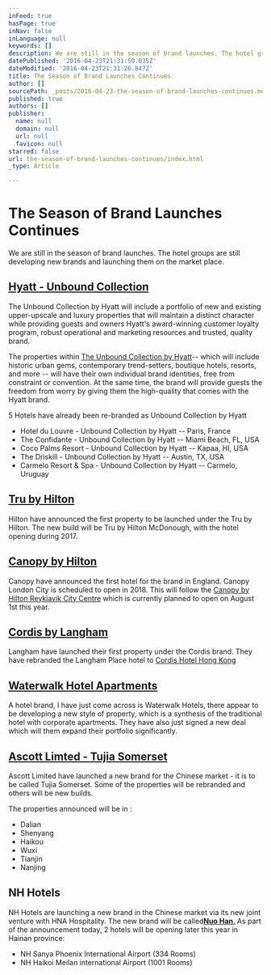 ```yaml
---
inFeed: true
hasPage: true
inNav: false
inLanguage: null
keywords: []
description: We are still in the season of brand launches. The hotel groups are still developing new brands and launching them on the market place.
datePublished: '2016-04-23T21:31:50.035Z'
dateModified: '2016-04-23T21:31:26.847Z'
title: The Season of Brand Launches Continues
author: []
sourcePath: _posts/2016-04-23-the-season-of-brand-launches-continues.md
published: true
authors: []
publisher:
  name: null
  domain: null
  url: null
  favicon: null
starred: false
url: the-season-of-brand-launches-continues/index.html
_type: Article

---
```

# The Season of Brand Launches Continues

We are still in the season of brand launches. The hotel groups are still developing new brands and launching them on the market place.

## [Hyatt - Unbound Collection][0]

The Unbound Collection by Hyatt will include a portfolio of new and existing upper-upscale and luxury properties that will maintain a distinct character while providing guests and owners Hyatt's award-winning customer loyalty program, robust operational and marketing resources and trusted, quality brand.

The properties within [The Unbound Collection by Hyatt][1]-- which will include historic urban gems, contemporary trend-setters, boutique hotels, resorts, and more -- will have their own individual brand identities, free from constraint or convention. At the same time, the brand will provide guests the freedom from worry by giving them the high-quality that comes with the Hyatt brand.

5 Hotels have already been re-branded as Unbound Collection by Hyatt

* Hotel du Louvre - Unbound Collection by Hyatt -- Paris, France
* The Confidante - Unbound Collection by Hyatt -- Miami Beach, FL, USA
* Coco Palms Resort - Unbound Collection by Hyatt -- Kapaa, HI, USA
* The Driskill - Unbound Collection by Hyatt -- Austin, TX, USA
* Carmelo Resort & Spa - Unbound Collection by Hyatt -- Carmelo, Uruguay

## [Tru by Hilton][2]

Hilton have announced the first property to be launched under the Tru by Hilton. The new build will be Tru by Hilton McDonough, with the hotel opening during 2017\.

## [Canopy by Hilton][3]

Canopy have announced the first hotel for the brand in England. Canopy London City is scheduled to open in 2018\. This will follow the [Canopy by Hilton Reykjavik City Centre][4] which is currently planned to open on August 1st this year.

## [Cordis by Langham][5]

Langham have launched their first property under the Cordis brand. They have rebranded the Langham Place hotel to [Cordis Hotel Hong Kong][5]

## [Waterwalk Hotel Apartments][6]

A hotel brand, I have just come across is Waterwalk Hotels, there appear to be developing a new style of property, which is a synthesis of the traditional hotel with corporate apartments. They have also just signed a new deal which will them expand their portfolio significantly.

## [Ascott Limted - Tujia Somerset][7]

Ascott Limited have launched a new brand for the Chinese market - it is to be called Tujia Somerset. Some of the properties will be rebranded and others will be new builds.

The properties announced will be in :

* Dalian
* Shenyang
* Haikou
* Wuxi
* Tianjin
* Nanjing

## NH Hotels

NH Hotels are launching a new brand in the Chinese market via its new joint venture with HNA Hospitality. The new brand will be called[**Nuo Han**.][8] As part of the announcement today, 2 hotels will be opening later this year in Hainan province:

* NH Sanya Phoenix International Airport (334 Rooms)
* NH Haikoi Meilan international Airport (1001 Rooms)

[0]: http://newsroom.hyatt.com/030216Hyatt-Launches-New-Brand-The-Unbound-Collection-By-Hyatt
[1]: http://www.unboundcollectionbyhyatt.com/
[2]: http://trubyhilton.com/
[3]: http://canopy3.hilton.com/en/index.html
[4]: http://canopy3.hilton.com/en/hotels/iceland/canopy-by-hilton-reykjavik-city-centre-REKCAPY/index.html
[5]: http://www.cordishotels.com/en/hong-kong/
[6]: http://waterwalk.com/
[7]: http://www.servicedapartmentnews.com/home/news/2016/3/18/ascott-unveils-tujia-somerset-serviced-apartment-brand-in-china/
[8]: http://www.eturbonews.com/69932/nh-hotel-group-launches-chinese-brand